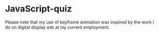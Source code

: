 # JavaScript-quiz

Please note that my use of keyframe animation was inspired by the work I do on digital display ads at my current employment.